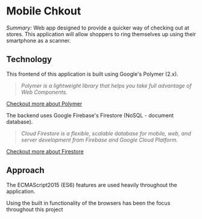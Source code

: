 # Mobile Chkout

*Summary:* Web app designed to provide a quicker way of checking out at stores. This application will allow shoppers to ring themselves up using their smartphone as a scanner.

## Technology
 This frontend of this application is built using Google's Polymer (2.x). 
 > _Polymer is a lightweight library that helps you take full advantage of Web Components._
  
  [Checkout more about Polymer](https://www.polymer-project.org/)

 The backend uses Google Firebase's Firestore (NoSQL - document database). 
 > _Cloud Firestore is a flexible, scalable database for mobile, web, and server development from Firebase and Google Cloud Platform._
  
  [Checkout more about Firestore](https://firebase.google.com/docs/firestore/)

## Approach 
 The ECMAScript2015 (ES6) features are used heavily throughout the application.

 Using the built in functionality of the browsers has been the focus throughout this project
